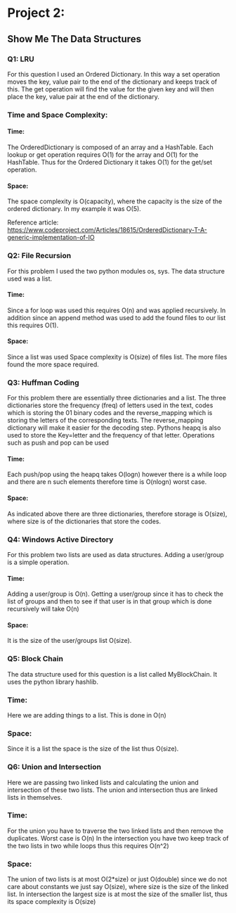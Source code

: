 # Project 2: 
## Show Me The Data Structures
### Q1: LRU
For this question I used an Ordered Dictionary. In this way a set operation moves the key, value pair to the end of the dictionary and keeps track of this. The get operation will find the value for the given key and will then place the key, value pair at the end of the dictionary.
### Time and Space Complexity:
#### Time: 
The OrderedDictionary is composed of an array and a HashTable. Each lookup or get operation requires O(1) for the array and O(1) for the HashTable. Thus for the Ordered Dictionary it takes O(1) for the get/set operation. 
#### Space:
The space complexity is O(capacity), where the capacity is the size of the ordered dictionary. In my example it was O(5).


Reference article: https://www.codeproject.com/Articles/18615/OrderedDictionary-T-A-generic-implementation-of-IO

### Q2: File Recursion
For this problem I used the two python modules os, sys. The data structure used was a list. 
#### Time:
Since a for loop was used this requires O(n) and was applied recursively. In addition since an append method was used to add the found files to our list this requires O(1).
#### Space:
Since a list was used Space complexity is O(size) of files list. The more files found the more space required.

### Q3: Huffman Coding
For this problem there are essentially three dictionaries and a list. The three dictionaries store the frequency (freq) of letters used in the text, codes which is storing the 01 binary codes and the reverse_mapping which is storing the letters of the corresponding texts. The reverse_mapping dictionary will make it easier for the decoding step. Pythons heapq is also used to store the Key=letter and the frequency of that letter. Operations such as push and pop can be used 

#### Time:
Each push/pop using the heapq takes O(logn) however there is a while loop and there are n such elements therefore time is O(nlogn) worst case.

#### Space:
As indicated above there are three dictionaries, therefore storage is O(size), where size is of the dictionaries that store the codes.

### Q4: Windows Active Directory
For this problem two lists are used as data structures. Adding a user/group is a simple operation. 

#### Time:
Adding a user/group is O(n). Getting a user/group since it has to check the list of groups and then to see if that user is in that group which is done recursively will take O(n)

#### Space:
It is the size of the user/groups list O(size).

### Q5: Block Chain
The data structure used for this question is a list called MyBlockChain. It uses the python library hashlib. 

### Time: 
Here we are adding things to a list. This is done in O(n)

### Space:
Since it is a list the space is the size of the list thus O(size).

### Q6: Union and Intersection
Here we are passing two linked lists and calculating the union and intersection of these two lists. The union and intersection thus are linked lists in themselves. 

### Time:
For the union you have to traverse the two linked lists and then remove the duplicates. Worst case is O(n)
In the intersection you have two keep track of the two lists in two while loops thus this requires O(n^2)

### Space:
The union of two lists is at most O(2*size) or just O(double) since we do not care about constants we just say O(size), where size is the size of the linked list.
In intersection the largest size is at most the size of the smaller list, thus its space complexity is O(size)







